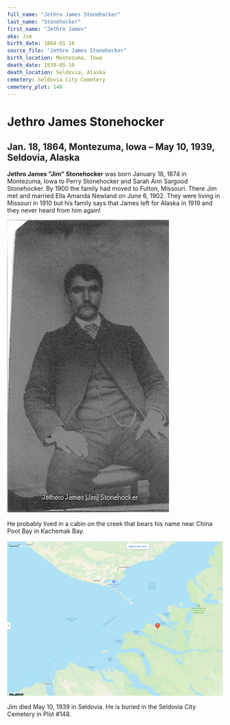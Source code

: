 ```yaml
---
full_name: "Jethro James Stonehocker"
last_name: "Stonehocker"
first_name: "Jethro James"
aka: Jim
birth_date: 1864-01-18
source_file: "Jethro James Stonehocker"
birth_location: Montezuma, Iowa 
death_date: 1939-05-10
death_location: Seldovia, Alaska
cemetery: Seldovia City Cemetery
cemetery_plot: 148
---
```

# Jethro James Stonehocker

## Jan. 18, 1864, Montezuma, Iowa – May 10, 1939, Seldovia, Alaska

**Jethro James "Jim" Stonehocker** was born January 18, 1874 in Montezuma, Iowa to Perry Stonehocker and Sarah Ann Sargood Stonehocker.  By 1900 the family had moved to Fulton, Missouri. There Jim met and married Ella Amanda Newland on June 6, 1902. They were living in Missouri in 1910 but his family says that James left for Alaska in 1919 and they never heard from him again!

![](../assets/images/Jethro%20James%20Stonehocker/media/image1.jpeg)

 He probably lived in a cabin on the creek that bears his name near China Poot Bay in Kachemak Bay.

![](../assets/images/Jethro%20James%20Stonehocker/media/image2.jpeg)

Jim died May 10, 1939 in Seldovia. He is buried in the Seldovia City Cemetery in Plot #148.
